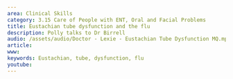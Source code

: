```yaml
---
area: Clinical Skills
category: 3.15 Care of People with ENT, Oral and Facial Problems
title: Eustachian tube dysfunction and the flu
description: Polly talks to Dr Birrell
audio: /assets/audio/Doctor - Lexie - Eustachian Tube Dysfunction MQ.mp3
article: 
www: 
keywords: Eustachian, tube, dysfunction, flu 
youtube:
--- 
```

